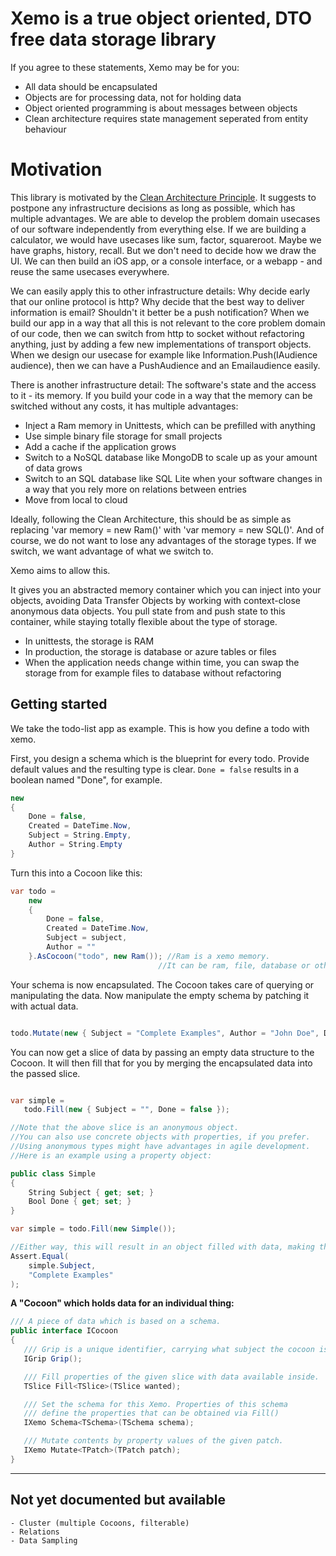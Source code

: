 # Xemo is a true object oriented, DTO free data storage library
If you agree to these statements, Xemo may be for you:
- All data should be encapsulated
- Objects are for processing data, not for holding data
- Object oriented programming is about messages between objects
- Clean architecture requires state management seperated from entity behaviour

# Motivation
This library is motivated by the [Clean Architecture Principle](https://blog.cleancoder.com/uncle-bob/2012/08/13/the-clean-architecture.html). It suggests to postpone any infrastructure decisions as long as possible, which has multiple advantages. We are able to develop the problem domain usecases of our software independently from everything else. 
If we are building a calculator, we would have usecases like sum, factor, squareroot. Maybe we have graphs, history, recall.
But we don't need to decide how we draw the UI. We can then build an iOS app, or a console interface, or a webapp - and reuse the same usecases everywhere. 

We can easily apply this to other infrastructure details: Why decide early that our online protocol is http? Why decide that the best way to deliver information is email? Shouldn't it better be a push notification?
When we build our app in a way that all this is not relevant to the core problem domain of our code, then we can switch from http to socket without refactoring anything, just by adding a few new implementations of transport objects.
When we design our usecase for example like Information.Push(IAudience audience), then we can have a PushAudience and an Emailaudience easily.

There is another infrastructure detail: The software's state and the access to it - its memory.
If you build your code in a way that the memory can be switched without any costs, it has multiple advantages:
- Inject a Ram memory in Unittests, which can be prefilled with anything
- Use simple binary file storage for small projects
- Add a cache if the application grows
- Switch to a NoSQL database like MongoDB to scale up as your amount of data grows
- Switch to an SQL database like SQL Lite when your software changes in a way that you rely more on relations between entries
- Move from local to cloud

Ideally, following the Clean Architecture, this should be as simple as replacing 'var memory = new Ram()' with 'var memory = new SQL()'. 
And of course, we do not want to lose any advantages of the storage types. If we switch, we want advantage of what we switch to.

Xemo aims to allow this.

It gives you an abstracted memory container which you can inject into your objects, avoiding Data Transfer Objects by working with context-close anonymous data objects.
You pull state from and push state to this container, while staying totally flexible about the type of storage.
- In unittests, the storage is RAM
- In production, the storage is database or azure tables or files
- When the application needs change within time, you can swap the storage from for example files to database without refactoring

## Getting started
We take the todo-list app as example.
This is how you define a todo with xemo.

First, you design a schema which is the blueprint for every todo. Provide default values and the resulting type is clear. ```Done = false``` results in a boolean named "Done", for example.

```csharp
new
{
    Done = false,
    Created = DateTime.Now,
    Subject = String.Empty,
    Author = String.Empty
}
```

Turn this into a Cocoon like this:

```csharp
var todo =
    new
    {
        Done = false,
        Created = DateTime.Now,
        Subject = subject,
        Author = ""
    }.AsCocoon("todo", new Ram()); //Ram is a xemo memory. 
                                 //It can be ram, file, database or others. 
```

Your schema is now encapsulated. The Cocoon takes care of querying or manipulating the data.
Now manipulate the empty schema by patching it with actual data.

```csharp

todo.Mutate(new { Subject = "Complete Examples", Author = "John Doe", Done = false });

```

You can now get a slice of data by passing an empty data structure to the Cocoon. It will then fill that for you by merging the encapsulated data into the passed slice.

```csharp

var simple =
   todo.Fill(new { Subject = "", Done = false });

//Note that the above slice is an anonymous object. 
//You can also use concrete objects with properties, if you prefer. 
//Using anonymous types might have advantages in agile development. 
//Here is an example using a property object:

public class Simple
{
    String Subject { get; set; }
    Bool Done { get; set; }
}

var simple = todo.Fill(new Simple());

//Either way, this will result in an object filled with data, making this assumption true:
Assert.Equal(
    simple.Subject,
    "Complete Examples"
);

```




**A "Cocoon" which holds data for an individual thing:**

```csharp
/// A piece of data which is based on a schema.
public interface ICocoon
{
   /// Grip is a unique identifier, carrying what subject the cocoon is about as well as a unique id.
   IGrip Grip();

   /// Fill properties of the given slice with data available inside.
   TSlice Fill<TSlice>(TSlice wanted);

   /// Set the schema for this Xemo. Properties of this schema
   /// define the properties that can be obtained via Fill()
   IXemo Schema<TSchema>(TSchema schema);

   /// Mutate contents by property values of the given patch.
   IXemo Mutate<TPatch>(TPatch patch);
}
```
------

## Not yet documented but available
    - Cluster (multiple Cocoons, filterable)
    - Relations
    - Data Sampling
